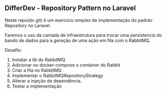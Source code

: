 ## DifferDev - Repository Pattern no Laravel

Neste repo(do git) é um exercício simples de implementação do padrão Repository no Laravel.

Faremos o uso da camada de infraestrutura para trocar uma persistencia do bando de dados para a geração de uma ação em fila com o RabbitMQ.

Desafio:

1. Instalar a lib do RabbitMQ
2. Adicionar no docker-compose o container do Rabbit
3. Criar a fila no RabbitMQ
4. Implementar o RabbitMQRepositoryStrategy
5. Alterar a injeção de dependência.
6. Testar a implementação